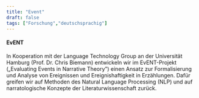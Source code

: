 ```yaml
---
title: "Event"
draft: false
tags: ["Forschung","deutschsprachig"]
---
```

#### EvENT
In Kooperation mit der Language Technology Group an der Universität Hamburg (Prof. Dr. Chris Biemann) entwickeln wir im EvENT-Projekt („Evaluating Events in Narrative Theory”) einen Ansatz zur Formalisierung und Analyse von Ereignissen und Ereignishaftigkeit in Erzählungen. Dafür greifen wir auf Methoden des Natural Language Processing (NLP) und auf narratologische Konzepte der Literaturwissenschaft zurück.